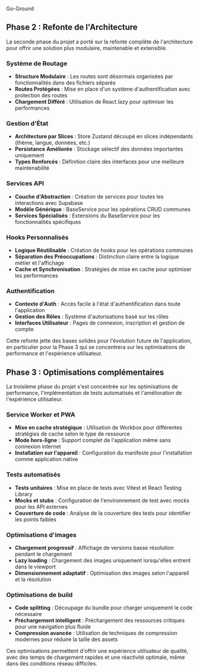 Go-Ground

## Phase 2 : Refonte de l'Architecture

La seconde phase du projet a porté sur la refonte complète de l'architecture pour offrir une solution plus modulaire, maintenable et extensible.

### Système de Routage

- **Structure Modulaire** : Les routes sont désormais organisées par fonctionnalités dans des fichiers séparés
- **Routes Protégées** : Mise en place d'un système d'authentification avec protection des routes
- **Chargement Différé** : Utilisation de React.lazy pour optimiser les performances

### Gestion d'État

- **Architecture par Slices** : Store Zustand découpé en slices indépendants (thème, langue, données, etc.)
- **Persistance Améliorée** : Stockage sélectif des données importantes uniquement
- **Types Renforcés** : Définition claire des interfaces pour une meilleure maintenabilité

### Services API

- **Couche d'Abstraction** : Création de services pour toutes les interactions avec Supabase
- **Modèle Générique** : BaseService pour les opérations CRUD communes
- **Services Spécialisés** : Extensions du BaseService pour les fonctionnalités spécifiques

### Hooks Personnalisés

- **Logique Réutilisable** : Création de hooks pour les opérations communes
- **Séparation des Préoccupations** : Distinction claire entre la logique métier et l'affichage
- **Cache et Synchronisation** : Stratégies de mise en cache pour optimiser les performances

### Authentification

- **Contexte d'Auth** : Accès facile à l'état d'authentification dans toute l'application
- **Gestion des Rôles** : Système d'autorisations basé sur les rôles
- **Interfaces Utilisateur** : Pages de connexion, inscription et gestion de compte

Cette refonte jette des bases solides pour l'évolution future de l'application, en particulier pour la Phase 3 qui se concentrera sur les optimisations de performance et l'expérience utilisateur.

## Phase 3 : Optimisations complémentaires

La troisième phase du projet s'est concentrée sur les optimisations de performance, l'implémentation de tests automatisés et l'amélioration de l'expérience utilisateur.

### Service Worker et PWA

- **Mise en cache stratégique** : Utilisation de Workbox pour différentes stratégies de cache selon le type de ressource
- **Mode hors-ligne** : Support complet de l'application même sans connexion internet
- **Installation sur l'appareil** : Configuration du manifeste pour l'installation comme application native

### Tests automatisés

- **Tests unitaires** : Mise en place de tests avec Vitest et React Testing Library
- **Mocks et stubs** : Configuration de l'environnement de test avec mocks pour les API externes
- **Couverture de code** : Analyse de la couverture des tests pour identifier les points faibles

### Optimisations d'images

- **Chargement progressif** : Affichage de versions basse résolution pendant le chargement
- **Lazy loading** : Chargement des images uniquement lorsqu'elles entrent dans le viewport
- **Dimensionnement adaptatif** : Optimisation des images selon l'appareil et la résolution

### Optimisations de build

- **Code splitting** : Découpage du bundle pour charger uniquement le code nécessaire
- **Préchargement intelligent** : Préchargement des ressources critiques pour une navigation plus fluide
- **Compression avancée** : Utilisation de techniques de compression modernes pour réduire la taille des assets

Ces optimisations permettent d'offrir une expérience utilisateur de qualité, avec des temps de chargement rapides et une réactivité optimale, même dans des conditions réseau difficiles.
